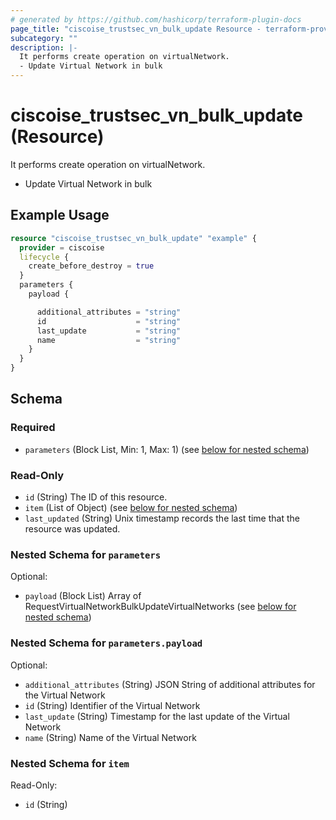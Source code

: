 ```yaml
---
# generated by https://github.com/hashicorp/terraform-plugin-docs
page_title: "ciscoise_trustsec_vn_bulk_update Resource - terraform-provider-ciscoise"
subcategory: ""
description: |-
  It performs create operation on virtualNetwork.
  - Update Virtual Network in bulk
---
```


# ciscoise_trustsec_vn_bulk_update (Resource)

It performs create operation on virtualNetwork.
- Update Virtual Network in bulk

## Example Usage

```terraform
resource "ciscoise_trustsec_vn_bulk_update" "example" {
  provider = ciscoise
  lifecycle {
    create_before_destroy = true
  }
  parameters {
    payload {

      additional_attributes = "string"
      id                    = "string"
      last_update           = "string"
      name                  = "string"
    }
  }
}
```

<!-- schema generated by tfplugindocs -->
## Schema

### Required

- `parameters` (Block List, Min: 1, Max: 1) (see [below for nested schema](#nestedblock--parameters))

### Read-Only

- `id` (String) The ID of this resource.
- `item` (List of Object) (see [below for nested schema](#nestedatt--item))
- `last_updated` (String) Unix timestamp records the last time that the resource was updated.

<a id="nestedblock--parameters"></a>
### Nested Schema for `parameters`

Optional:

- `payload` (Block List) Array of RequestVirtualNetworkBulkUpdateVirtualNetworks (see [below for nested schema](#nestedblock--parameters--payload))

<a id="nestedblock--parameters--payload"></a>
### Nested Schema for `parameters.payload`

Optional:

- `additional_attributes` (String) JSON String of additional attributes for the Virtual Network
- `id` (String) Identifier of the Virtual Network
- `last_update` (String) Timestamp for the last update of the Virtual Network
- `name` (String) Name of the Virtual Network



<a id="nestedatt--item"></a>
### Nested Schema for `item`

Read-Only:

- `id` (String)


